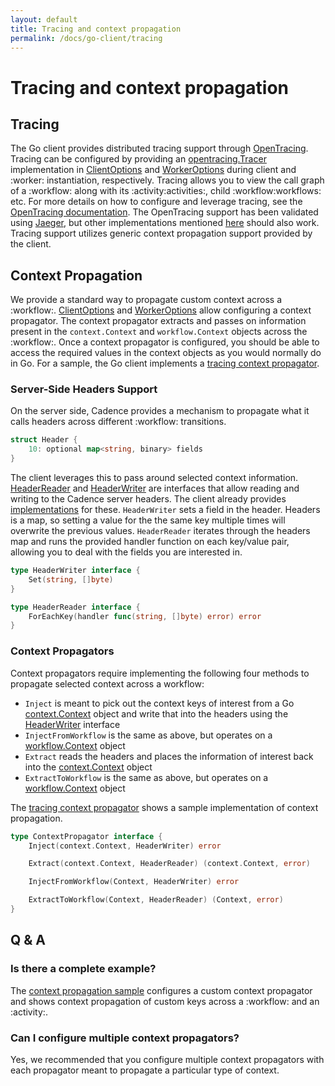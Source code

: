 ```yaml
---
layout: default
title: Tracing and context propagation
permalink: /docs/go-client/tracing
---
```


# Tracing and context propagation

## Tracing

The Go client provides distributed tracing support through [OpenTracing](https://opentracing.io/). Tracing can be
configured by providing an [opentracing.Tracer](https://godoc.org/github.com/opentracing/opentracing-go#Tracer)
implementation in [ClientOptions](https://godoc.org/go.uber.org/cadence/internal#ClientOptions)
and [WorkerOptions](https://godoc.org/go.uber.org/cadence/internal#WorkerOptions) during client and :worker: instantiation,
respectively. Tracing allows
you to view the call graph of a :workflow: along with its :activity:activities:, child :workflow:workflows: etc. For more details on how to
configure and leverage tracing, see the [OpenTracing documentation](https://opentracing.io/docs/getting-started/).
The OpenTracing support has been validated using [Jaeger](https://www.jaegertracing.io/), but other implementations
mentioned [here](https://opentracing.io/docs/supported-tracers/) should also work. Tracing support utilizes generic context
propagation support provided by the client.

## Context Propagation

We provide a standard way to propagate custom context across a :workflow:.
[ClientOptions](https://godoc.org/go.uber.org/cadence/internal#ClientOptions) and [WorkerOptions](https://godoc.org/go.uber.org/cadence/internal#WorkerOptions)
allow configuring a context propagator. The context propagator extracts and passes on information present in the `context.Context`
and `workflow.Context` objects across the :workflow:. Once a context propagator is configured, you should be able to access the required values
in the context objects as you would normally do in Go.
For a sample, the Go client implements a [tracing context propagator](https://github.com/cadence-workflow/cadence-go-client/blob/master/internal/tracer.go).

### Server-Side Headers Support

On the server side, Cadence provides a mechanism to propagate what it calls headers across different :workflow:
transitions.

```go
struct Header {
    10: optional map<string, binary> fields
}
```

The client leverages this to pass around selected context information. [HeaderReader](https://godoc.org/go.uber.org/cadence/internal#HeaderReader)
and [HeaderWriter](https://godoc.org/go.uber.org/cadence/internal#HeaderWriter) are interfaces
that allow reading and writing to the Cadence server headers. The client already provides [implementations](https://github.com/cadence-workflow/cadence-go-client/blob/master/internal/headers.go)
for these. `HeaderWriter` sets a field in the header. Headers is a map, so setting a value for the the same key
multiple times will overwrite the previous values. `HeaderReader` iterates through the headers map and runs the
provided handler function on each key/value pair, allowing you to deal with the fields you are interested in.

```go
type HeaderWriter interface {
    Set(string, []byte)
}

type HeaderReader interface {
    ForEachKey(handler func(string, []byte) error) error
}
```

### Context Propagators

Context propagators require implementing the following four methods to propagate selected context across a workflow:

- `Inject` is meant to pick out the context keys of interest from a Go [context.Context](https://golang.org/pkg/context/#Context) object and write that into the
headers using the [HeaderWriter](https://godoc.org/go.uber.org/cadence/internal#HeaderWriter) interface
- `InjectFromWorkflow` is the same as above, but operates on a [workflow.Context](https://godoc.org/go.uber.org/cadence/internal#Context) object
- `Extract` reads the headers and places the information of interest back into the [context.Context](https://golang.org/pkg/context/#Context) object
- `ExtractToWorkflow` is the same as above, but operates on a [workflow.Context](https://godoc.org/go.uber.org/cadence/internal#Context) object

The [tracing context propagator](https://github.com/cadence-workflow/cadence-go-client/blob/master/internal/tracer.go)
shows a sample implementation of context propagation.

```go
type ContextPropagator interface {
    Inject(context.Context, HeaderWriter) error

    Extract(context.Context, HeaderReader) (context.Context, error)

    InjectFromWorkflow(Context, HeaderWriter) error

    ExtractToWorkflow(Context, HeaderReader) (Context, error)
}
```

## Q & A

### Is there a complete example?

The [context propagation sample](https://github.com/cadence-workflow/cadence-samples/blob/master/cmd/samples/recipes/ctxpropagation/workflow.go)
configures a custom context propagator and shows context propagation of custom keys across a :workflow: and an :activity:.

### Can I configure multiple context propagators?

Yes, we recommended that you configure multiple context propagators with each propagator meant to propagate a particular type of context.
